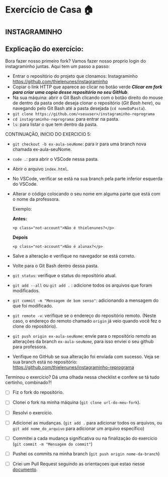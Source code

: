 # Exercício de Casa 🏠 

## INSTAGRAMINHO
## Explicação do exercício: 
Bora fazer nosso primeiro fork? Vamos fazer nosso proprio login do instagraminho juntas. Aqui tem um passo a passo: 

- Entrar o repositório do projeto que clonamos: Instagraminho https://github.com/thielenunes/instagraminho
- Copiar o link HTTP que aparece ao clicar no botão verde ***Clicar em fork para criar uma copia desse repositório no seu GitHub***.
- Na sua máquina: abrir o Git Bash clicando com o botão direito do mouse de dentro da pasta onde deseja clonar o repositório (*Git Bash here*), ou navegando pelo Git Bash até a pasta desejada (`cd nomeDaPasta`).
- `git clone https://github.com/<seuuser>/instagraminho-reprograma`
- `cd instagraminho-reprograma`: para entrar na pasta.
- `ls`: para listar o que tem dentro da pasta.

CONTINUAÇÃO, INICIO DO EXERCICIO 5:
- `git checkout -b ex-aula-seuNome`: para ir para uma branch nova chamada ex-aula-seuNome.
- `code .`: para abrir o VSCode nessa pasta.
- Abrir o arquivo `index.html`.
- No VSCode, verificar se está na sua branch pela parte inferior esquerda do VSCode.
- Alterar o código colocando o seu nome em alguma parte que está com o nome da professora.

  Exemplo:

  **Antes:**
    ```
    <p class="not-account">Não é thielenunes?</p>

    ```

  **Depois**
    ```
    <p class="not-account">Não é alunax?</p>

    ```
- Salve a alteração e verifique no navegador se está correto.
- Volte para o Git Bash dentro dessa pasta.
- `git status`: verifique o status do repositório atual.
- `git add --all` ou  `git add .` : adicione todos os arquivos que foram modificados.
- `git commit -m "Mensagem de bom senso"`: adicionando a mensagem do que foi modificado.
- `git remote -v`: verifique se o endereço do repositório remoto. (Neste caso, o endereço do remoto chamado `origin` já veio quando você fez o clone do repositório).
- `git push origin ex-aula-seuNome`: envie para o repositório remoto as alterações da branch `ex-aula-seuNome`, para isso enviei o seu github para professora.
- Verifique no GitHub se sua alteração foi enviada com sucesso. Veja se sua branch está no repositório: https://github.com/thielenunes/instagraminho-reprograma

Terminou o exercício? Dá uma olhada nessa checklist e confere se tá tudo certinho, combinado?!

- [ ] Fiz o fork do repositório.
- [ ] Clonei o fork na minha máquina (`git clone url-do-meu-fork`).
- [ ] Resolvi o exercício.
- [ ] Adicionei as mudanças. (`git add .` para adicionar todos os arquivos, ou `git add nome_do_arquivo` para adicionar um arquivo específico)
- [ ] Commitei a cada mudança significativa ou na finalização do exercício (`git commit -m "Mensagem do commit"`)
- [ ] Pushei os commits na minha branch (`git push origin nome-da-branch`)
- [ ] Criei um Pull Request seguindo as orientaçoes que estao nesse [documento](https://github.com/mflilian/repo-example/blob/main/exercicios/para-casa/instrucoes-pull-request.md).


